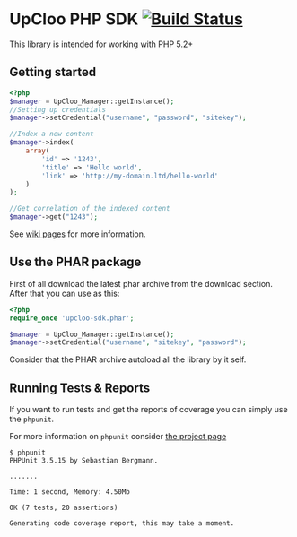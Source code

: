 # UpCloo PHP SDK [![Build Status](https://secure.travis-ci.org/wdalmut/upcloo-php-sdk.png)](http://travis-ci.org/wdalmut/upcloo-php-sdk?branch=master)

This library is intended for working with PHP 5.2+

## Getting started

```php
<?php
$manager = UpCloo_Manager::getInstance();
//Setting up credentials
$manager->setCredential("username", "password", "sitekey");

//Index a new content
$manager->index(
    array(
        'id' => '1243',
        'title' => 'Hello world',
        'link' => 'http://my-domain.ltd/hello-world'
    )
);

//Get correlation of the indexed content
$manager->get("1243");
```

See [wiki pages](upcloo-php-sdk/wiki) for more information.

## Use the PHAR package

First of all download the latest phar archive from the download section.
After that you can use as this:

```php
<?php 
require_once 'upcloo-sdk.phar';

$manager = UpCloo_Manager::getInstance();
$manager->setCredential("username", "sitekey", "password");

```

Consider that the PHAR archive autoload all the library by it self.

## Running Tests & Reports

If you want to run tests and get the reports of coverage you can
simply use the ```phpunit```.

For more information on ```phpunit``` consider 
[the project page](http://www.phpunit.de/manual/current/en/) 

```
$ phpunit
PHPUnit 3.5.15 by Sebastian Bergmann.

.......

Time: 1 second, Memory: 4.50Mb

OK (7 tests, 20 assertions)

Generating code coverage report, this may take a moment.
```
